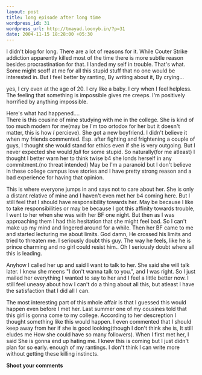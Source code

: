 ```yaml
--- 
layout: post
title: long episode after long time
wordpress_id: 31
wordpress_url: http://tmayad.loonyb.in/?p=31
date: 2004-11-15 18:28:00 +05:30
---
```

<p>I didn't blog for long. There are a lot of reasons for it. While Couter Strike addiction apparently killed most of the time there is more subtle reason besides procrastination for that. I landed my self in trouble. That's what. Some might scoff at me for all this stupid stuff that no one would be interested in. But I feel better by ranting, By writing about it, By crying...</p>

<p>yes, I cry even at the age of 20. I cry like a baby. I cry when I feel helpless. The feeling that something is impossible gives me creeps. I'm positively horrified by anything impossible.</p>

<p>Here's what had happened....<br />
There is this cousine of mine studying with me in the college. She is kind of too much modern for me(may be I'm too ortodox for her but it doesn't matter, this is how <em>I</em> percieve). She got a new boyfriend. I didn't believe it when my friends commented. Esp. after fighting and frightening a couple of guys, I thought she would stand for ethics even if she is very outgoing. But I never expected she would <em>fall</em> for some stupid. So naturally(for me atleast) I thought I better warn her to think twise b4 she londs herself in any commitment.(no threat intended) May be I'm a paranoid but I don't believe in these college campus love stories and I have pretty strong reason and a bad experience for having that opinion.</p>

<p>This is where everyone jumps in and says not to care about her. She is only a distant relative of mine and I haven't even met her b4 coming here. But I still feel that I should have responsibility towards her. May be because I like to take responsibilities or may be because I got this affinity towards trouble, I went to her when she was with her BF one night. But then as I was approaching them I had this hesitation that she might feel bad. So I can't make up my mind and lingered around for a while. Then her BF came to me and started lecturing me about limits. God damn, He crossed his limits and tried to threaten me. I seriously doubt this guy. The way he feels, like he is prince charming and no girl could resist him.. Oh I seriously doubt where all this is leading.</p>

<p> Anyhow I called her up and said I want to talk to her. She said she will talk later. I knew she meens "I don't wanna talk to you.", and I was right. So I just mailed her everything I wanted to say to her and I feel a little better now. I still feel uneasy about how I can't do a thing about all this, but atleast I have the satisfaction that I did all I can.</p>

<p> The most interesting part of this mhole affair is that I guessed this would happen even before I met her. Last summer one of my cousines told that this girl is gonna come to my college. According to her descreption I thought something like this would happen. I even commented that I should keep away from her if she is good looking(though I don't think she is, It still eludes me How she could have so many followers). When I first met her, I said She is gonna end up hating me. I knew this is coming but I just didn't plan for so early. enough of my rantings. I don't think I can write more without getting these killing instincts.</p>

<p><strong>Shoot your comments</strong></p>
